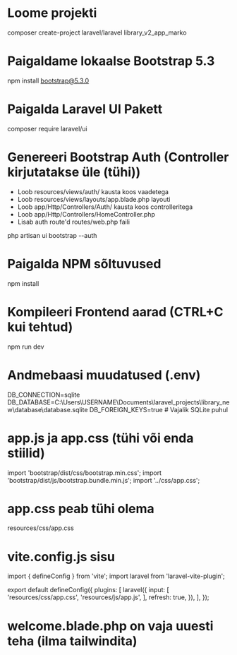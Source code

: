 # Loome projekti
composer create-project laravel/laravel library_v2_app_marko

# Paigaldame lokaalse Bootstrap 5.3
npm install bootstrap@5.3.0

# Paigalda Laravel UI Pakett
composer require laravel/ui

# Genereeri Bootstrap Auth (Controller kirjutatakse üle (tühi))
+ Loob resources/views/auth/ kausta koos vaadetega
+ Loob resources/views/layouts/app.blade.php layouti
+ Loob app/Http/Controllers/Auth/ kausta koos controlleritega
+ Loob app/Http/Controllers/HomeController.php
+ Lisab auth route'd routes/web.php faili

php artisan ui bootstrap --auth

# Paigalda NPM sõltuvused
npm install

# Kompileeri Frontend aarad (CTRL+C kui tehtud)
npm run dev

# Andmebaasi muudatused (.env)
DB_CONNECTION=sqlite
DB_DATABASE=C:\Users\USERNAME\Documents\laravel_projects\library_new\database\database.sqlite
DB_FOREIGN_KEYS=true # Vajalik SQLite puhul

# app.js ja app.css (tühi või enda stiilid)
import 'bootstrap/dist/css/bootstrap.min.css';
import 'bootstrap/dist/js/bootstrap.bundle.min.js';
import '../css/app.css';

# app.css peab tühi olema
resources/css/app.css

# vite.config.js sisu
import { defineConfig } from 'vite';
import laravel from 'laravel-vite-plugin';

export default defineConfig({
    plugins: [
        laravel({
            input: [
                'resources/css/app.css',
                'resources/js/app.js',
            ],
            refresh: true,
        }),
    ],
});

# welcome.blade.php on vaja uuesti teha (ilma tailwindita)
